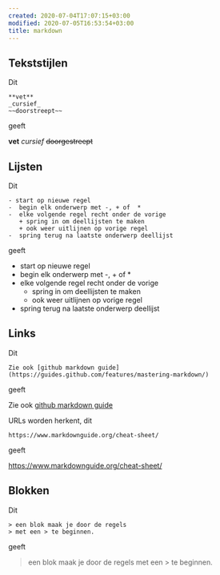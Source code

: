 ```yaml
---
created: 2020-07-04T17:07:15+03:00
modified: 2020-07-05T16:53:54+03:00
title: markdown
---
```


##   Tekststijlen

Dit 

``` 
**vet**
_cursief_
~~doorstreept~~
```

geeft

**vet**
_cursief_
~~doorgestreept~~

## Lijsten

Dit

```
- start op nieuwe regel
-  begin elk onderwerp met -, + of  *
-  elke volgende regel recht onder de vorige
   + spring in om deellijsten te maken
   + ook weer uitlijnen op vorige regel
-  spring terug na laatste onderwerp deellijst
```

geeft

- start op nieuwe regel
-  begin elk onderwerp met -, + of  *
-  elke volgende regel recht onder de vorige
   + spring in om deellijsten te maken
   + ook weer uitlijnen op vorige regel
-  spring terug na laatste onderwerp deellijst

## Links

Dit
```
Zie ook [github markdown guide](https://guides.github.com/features/mastering-markdown/)
```
geeft

Zie ook [github markdown guide](https://guides.github.com/features/mastering-markdown/)

URLs worden herkent, dit
```
https://www.markdownguide.org/cheat-sheet/
```
geeft

https://www.markdownguide.org/cheat-sheet/

## Blokken

Dit

```
> een blok maak je door de regels
> met een > te beginnen.
```

geeft

> een blok maak je door de regels
> met een > te beginnen.